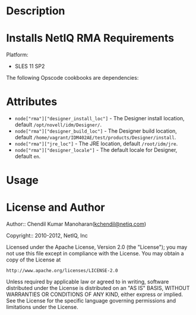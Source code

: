 Description
===========

Installs NetIQ RMA
Requirements
============

Platform:

* SLES 11 SP2


The following Opscode cookbooks are dependencies:



Attributes
==========

* `node["rma"]["designer_install_loc"]` - The Designer install location, default `/opt/novell/idm/Designer/`.
* `node["rma"]["designer_build_loc"]` - The Designer build location, default `/home/vagrant/IDM402AE/test/products/Designer/install`.
* `node["rma"]["jre_loc"]` - The JRE location, default `/root/idm/jre`.
* `node["rma"]["designer_locale"]` - The default locale for Designer, default `en`.


Usage
=====



License and Author
==================

Author:: Chendil Kumar Manoharan(<kchendil@netiq.com>)

Copyright:: 2010-2012, NetIQ, Inc

Licensed under the Apache License, Version 2.0 (the "License");
you may not use this file except in compliance with the License.
You may obtain a copy of the License at

    http://www.apache.org/licenses/LICENSE-2.0

Unless required by applicable law or agreed to in writing, software
distributed under the License is distributed on an "AS IS" BASIS,
WITHOUT WARRANTIES OR CONDITIONS OF ANY KIND, either express or implied.
See the License for the specific language governing permissions and
limitations under the License.
